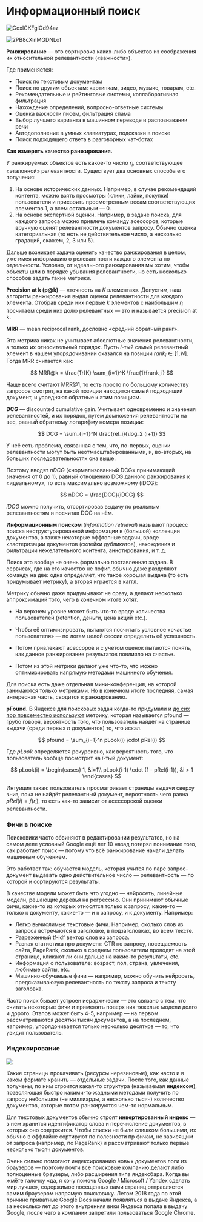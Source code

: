 # Информационный поиск

![GoxICKFglOd94az](https://i.loli.net/2019/11/25/GoxICKFglOd94az.jpg)

![2PB8cXlnMGDNLof](https://i.loli.net/2019/11/25/2PB8cXlnMGDNLof.jpg)

**Ранжирование** — это сортировка каких-либо объектов из соображения их относительной релевантности («важности»).

Где применяется:

- Поиск по текстовым документам
- Поиск по другим объектам: картинкам, видео, музыке, товарам, etc.
- Рекомендательные и рейтинговые системы, коллаборативная фильтрация
- Нахождение определений, вопросно-ответные системы
- Оценка важности писем, фильтрация спама
- Выбор лучшего варианта в машинном переводе и распознавании речи
- Автодополнение в умных клавиатурах, подсказки в поиске
- Поиск подходящего ответа в разговорных чат-ботах

**Как измерять качество ранжирования.**

У ранжируемых объектов есть какое-то число $r_i$, соответствующее «эталонной» релевантности. Существует два основных способа его получения:

1. На основе исторических данных. Например, в случае рекомендаций контента, можно взять просмотры (клики, лайки, покупки) пользователя и присвоить просмотренным весам соответствующих элементов 1, а всем остальным — 0.  
2. На основе экспертной оценки. Например, в задаче поиска, для каждого запроса можно привлечь команду асессоров, которые вручную оценят релевантности документов запросу. Обычно оценка категориальная (то есть не действительное число, а несколько градаций, скажем, 2, 3 или 5). 

Дальше возникает задача оценить качество ранжирования в целом, уже имея информацию о релевантности каждого элемента по отдельности. Условно, от идеального ранжирования мы хотим, чтобы объекты шли в порядке убывания релевантности, но есть несколько способов задать такие метрики.

**Precision at k (p@k)** — «точность на $K$ элементах». Допустим, наш алгоритм ранжирования выдал оценки релевантности для каждого элемента. Отобрав среди них первые $k$ элементов с наибольшим $r_i$ посчитаем среди них долю релевантных — это и называется precision at k.

**MRR** — mean reciprocal rank, дословно «средний обратный ранг».

Эта метрика никак не учитывает абсолютные значения релевантности, а только их относительный порядок. Пусть $i$-тый самый релевантный элемент в нашем упорядочивании оказался на позиции $rank_i \in [1, N]$. Тогда MRR считается как:

$$
MRR@k = \frac{1}{K} \sum_{i=1}^K \frac{1}{rank_i}
$$

Чаще всего считают MRR@1, то есть просто по большому количеству запросов смотрят, на какой позиции находится самый подходящий документ, и усредняют обратные к этим позициям.

**DCG** — discounted cumulative gain. Учитывает одновременно и значения релевантностей, и их порядок, путем домножения релевантности на вес, равный обратному логарифму номера позиции:

$$
DCG = \sum_{i=1}^N \frac{rel_i}{\log_2 (i+1)}
$$

У неё есть проблема, связанная с тем, что, по-первых, оценки релевантности могут быть неотмасштабированными, и, во-вторых, на больших последовательностях она выше.

Поэтому вводят $nDCG$ («нормализованный DCG» принимающий значения от 0 до 1), равный отношению DCG данного ранжирования к «идеальному», то есть максимально возможному (iDCG):

$$
nDCG = \frac{DCG}{iDCG}
$$

$iDCG$ можно получить, отсортировав выдачу по реальным релевантностям и посчитав DCG на нём.

**Информационным поиском** (*information retrieval*) называют процесс поиска неструктурированной информации в (большой) коллекции документов, а также некоторые оффтопные задачи, вроде кластеризации документов (склейки дубликатов), нахождения и фильтрации нежелательного контента, аннотирования, и т. д.

Поиск это вообще не очень формально поставленная задача. В сервисах, где на его качество не пофиг, обычно даже разделяют команду на две: одна определяет, что такое хорошая выдача (то есть придумывает метрику), а вторая играется в каггл.

Метрику обычно даже придумывают не сразу, а делают несколько аппроксимаций того, чего в конечном итоге хотят.

* На верхнем уровне может быть что-то вроде количества пользователей (retention, деньги, цена акций etc.).

* Чтобы её оптимизировать, пытаются посчитать условное «счастье пользователя» — по логам целой сессии определить её успешность.

* Потом привлекают асессоров и с учетом оценок пытаются понять, как данное ранжирование результатов повлияло на счастье.

* Потом из этой метрики делают уже что-то, что можно оптимизировать напрямую методами машинного обучения. 

Для поиска есть даже отдельная мини-конференция, на которой занимаются только метриками. Но в конечном итоге последняя, самая интересная часть, сводится к ранжированию.

**pFound.** В Яндексе для поисковых задач когда-то придумали и [до сих пор повсеместно используют](https://catboost.ai/docs/references/pfound.html) метрику, которая называется pfound — грубо говоря, вероятность того, что пользователь найдёт на странице выдачи (среди первых $n$ документов) то, что искал.

$$
pfound = \sum_{i=1}^n pLook(i) \cdot pRel(i)
$$

Где $pLook$ определяется рекурсивно, как вероятность того, что пользователь вообще посмотрит на $i$-тый документ:

$$
pLook(i) = \begin{cases}
1, &i=1\\
pLook(i-1) \cdot (1 - pRel(i-1)), &i > 1
\end{cases}
$$

Интуиция такая: пользователь просматривает страницы выдачи сверху вниз, пока не найдёт релевантный документ, вероятность чего равна $pRel(i) = f(r_i)$, то есть как-то зависит от асессорской оценки релевантности.

### Фичи в поиске

Поисковики часто обвиняют в редактировании результатов, но на самом деле условный Google ещё лет 10 назад потерял понимание того, как работает поиск — потому что всё ранжирование начали делать машинным обучением.

Это работает так: обучается модель, которая учится по паре запрос-документ выдавать одно действительное число — релевантность — по которой и сортируются результаты.

В качестве модели может быть что угодно — нейросеть, линейные модели, решающие деревья на регрессию. Они принимают обычные фичи, какие-то из которых относятся только к запросу, какие-то — только к документу, какие-то — и к запросу, и к документу. Например:

- Легко вычислимые текстовые фичи. Например, сколько слов из запроса встречаются в заголовке, в подзаголовках, во всем тексте.
- Разреженный tf-idf вектор слов из запроса.
- Разная статистика про документ: CTR по запросу, посещаемость сайта, PageRank, сколько в среднем пользователи проводят на этой странице, кликают ли они дальше на какие-то результаты, etc.
- Информация о пользователе: возраст, пол, страна, увлечения, любимые сайты, etc.
- Машинно-обучаемые фичи — например, можно обучить нейросеть, предсказываюзую релевантность по тексту запроса и тексту заголовка.

Часто поиск бывает устроен иерархически — это связано с тем, что считать некоторые фичи и применять поверх них тяжелые модели долго и дорого. Этапов может быть 4-5, например — на первом рассматриваются десятки тысяч документов, а на последнем, например, упорядочивается только несколько десятков — то, что увидит пользователь.

### Индексирование

![](https://miro.medium.com/max/1200/1*Z-lWQkqbDq85SMz6kye5Kw.png)

Какие страницы прокачивать (ресурсы нерезиновые), как часто и в каком формате хранить — отдельные задачи. После того, как данные получены, по ним строится какая-то структура (называемая **индексом**), позволяющая быстро какими-то жадными методами получить по запросу небольшое (не миллиарды, а несколько тысяч) количество документов, которые потом ранжируются чем-то нормальным.

Для текстовых документов обычно строят **инвертированный индекс** — в нем хранится идентификатор слова и перечисление документов, в которых оно содержится. Чтобы списки не были слишком большими, их обычно в оффлайне сортируют по полезности пр фичам, не зависящим от запроса (например, по PageRank) и рассматривают только первые несколько тысяч документов.

Очень сильно помогают индексированию новых документов логи из браузеров — поэтому почти все поисковые компанию делают либо полноценные браузеры, либо расширения типа яндексбара. Когда вы жмёте галочку «да, я хочу помочь Google / Microsoft / Yandex сделать мир лучше», содержимое посещенных вами страниц отправляется самим браузером напрямую поисковику. Летом 2018 года по этой причине приватные Google Docs начали появляться в выдаче Яндекса, а за несколько лет до этого внутренняя вики Яндекса попала в выдачу Google, после чего в компании запретили пользоваться Google Chrome.
